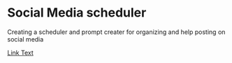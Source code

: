 # Social Media scheduler
Creating a scheduler and prompt creater for organizing and help posting on social media

[Link Text](https://real-blouse-c65.notion.site/16e7a0188392800a8955f46e629830e2?v=16e7a018839281579fb1000c5c6dba39)
